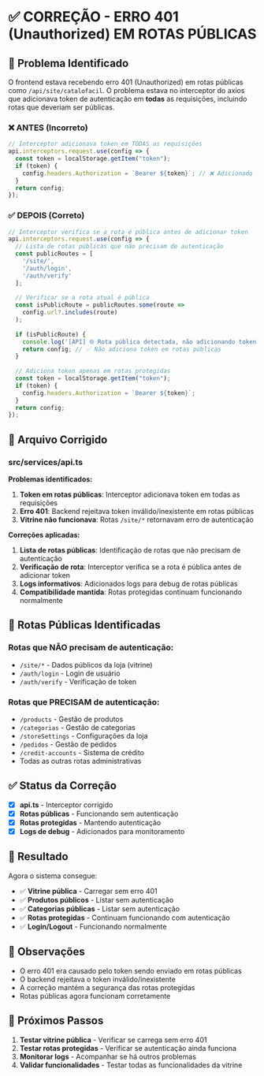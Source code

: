 # ✅ CORREÇÃO - ERRO 401 (Unauthorized) EM ROTAS PÚBLICAS

## 🚨 Problema Identificado

O frontend estava recebendo erro 401 (Unauthorized) em rotas públicas como `/api/site/catalofacil`. O problema estava no interceptor do axios que adicionava token de autenticação em **todas** as requisições, incluindo rotas que deveriam ser públicas.

### ❌ **ANTES (Incorreto)**
```typescript
// Interceptor adicionava token em TODAS as requisições
api.interceptors.request.use(config => {
  const token = localStorage.getItem("token");
  if (token) {
    config.headers.Authorization = `Bearer ${token}`; // ❌ Adicionado em rotas públicas
  }
  return config;
});
```

### ✅ **DEPOIS (Correto)**
```typescript
// Interceptor verifica se a rota é pública antes de adicionar token
api.interceptors.request.use(config => {
  // Lista de rotas públicas que não precisam de autenticação
  const publicRoutes = [
    '/site/',
    '/auth/login',
    '/auth/verify'
  ];
  
  // Verificar se a rota atual é pública
  const isPublicRoute = publicRoutes.some(route => 
    config.url?.includes(route)
  );
  
  if (isPublicRoute) {
    console.log('[API] 🌐 Rota pública detectada, não adicionando token:', config.url);
    return config; // ✅ Não adiciona token em rotas públicas
  }
  
  // Adiciona token apenas em rotas protegidas
  const token = localStorage.getItem("token");
  if (token) {
    config.headers.Authorization = `Bearer ${token}`;
  }
  return config;
});
```

## 🔧 Arquivo Corrigido

### **src/services/api.ts**

**Problemas identificados:**
1. **Token em rotas públicas**: Interceptor adicionava token em todas as requisições
2. **Erro 401**: Backend rejeitava token inválido/inexistente em rotas públicas
3. **Vitrine não funcionava**: Rotas `/site/*` retornavam erro de autenticação

**Correções aplicadas:**
1. **Lista de rotas públicas**: Identificação de rotas que não precisam de autenticação
2. **Verificação de rota**: Interceptor verifica se a rota é pública antes de adicionar token
3. **Logs informativos**: Adicionados logs para debug de rotas públicas
4. **Compatibilidade mantida**: Rotas protegidas continuam funcionando normalmente

## 🎯 Rotas Públicas Identificadas

### Rotas que NÃO precisam de autenticação:
- `/site/*` - Dados públicos da loja (vitrine)
- `/auth/login` - Login de usuário
- `/auth/verify` - Verificação de token

### Rotas que PRECISAM de autenticação:
- `/products` - Gestão de produtos
- `/categorias` - Gestão de categorias
- `/storeSettings` - Configurações da loja
- `/pedidos` - Gestão de pedidos
- `/credit-accounts` - Sistema de crédito
- Todas as outras rotas administrativas

## ✅ Status da Correção

- [x] **api.ts** - Interceptor corrigido
- [x] **Rotas públicas** - Funcionando sem autenticação
- [x] **Rotas protegidas** - Mantendo autenticação
- [x] **Logs de debug** - Adicionados para monitoramento

## 🚀 Resultado

Agora o sistema consegue:
- ✅ **Vitrine pública** - Carregar sem erro 401
- ✅ **Produtos públicos** - Listar sem autenticação
- ✅ **Categorias públicas** - Listar sem autenticação
- ✅ **Rotas protegidas** - Continuam funcionando com autenticação
- ✅ **Login/Logout** - Funcionando normalmente

## 📝 Observações

- O erro 401 era causado pelo token sendo enviado em rotas públicas
- O backend rejeitava o token inválido/inexistente
- A correção mantém a segurança das rotas protegidas
- Rotas públicas agora funcionam corretamente

## 🔄 Próximos Passos

1. **Testar vitrine pública** - Verificar se carrega sem erro 401
2. **Testar rotas protegidas** - Verificar se autenticação ainda funciona
3. **Monitorar logs** - Acompanhar se há outros problemas
4. **Validar funcionalidades** - Testar todas as funcionalidades da vitrine 